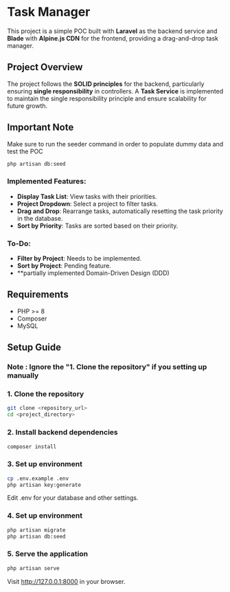 # Task Manager

This project is a simple POC built with **Laravel** as the backend service and **Blade** with **Alpine.js CDN** for the frontend, providing a drag-and-drop task manager.

## Project Overview

The project follows the **SOLID principles** for the backend, particularly ensuring **single responsibility** in controllers. A **Task Service** is implemented to maintain the single responsibility principle and ensure scalability for future growth.

## Important Note
Make sure to run the seeder command in order to populate dummy data and test the POC
```bash
php artisan db:seed
```

### Implemented Features:
- **Display Task List**: View tasks with their priorities.
- **Project Dropdown**: Select a project to filter tasks.
- **Drag and Drop**: Rearrange tasks, automatically resetting the task priority in the database.
- **Sort by Priority**: Tasks are sorted based on their priority.

### To-Do:
- **Filter by Project**: Needs to be implemented.
- **Sort by Project**: Pending feature.
- **partially implemented Domain-Driven Design (DDD)

## Requirements

- PHP >= 8
- Composer
- MySQL 

## Setup Guide 

### Note : Ignore the "1. Clone the repository" if you setting up manually 


### 1. Clone the repository

```bash
git clone <repository_url>
cd <project_directory>
````

### 2. Install backend dependencies
```bash
composer install
```
### 3. Set up environment
```bash
cp .env.example .env
php artisan key:generate
```
Edit .env for your database and other settings.

### 4. Set up environment
```bash
php artisan migrate
php artisan db:seed
```

### 5. Serve the application
```bash
php artisan serve
```
Visit http://127.0.0.1:8000 in your browser.


